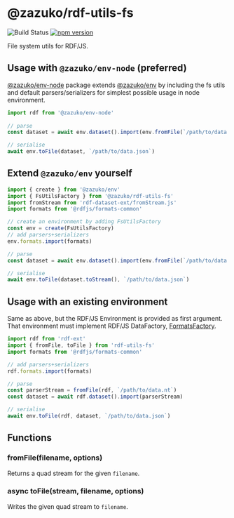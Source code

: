 # @zazuko/rdf-utils-fs

![Build Status](https://github.com/zazuko/rdf-utils-fs/actions/workflows/ci.yaml/badge.svg?branch=master)
[![npm version](https://badge.fury.io/js/@zazuko%2Frdf-utils-fs.svg)](https://badge.fury.io/js/@zazuko%2Frdf-utils-dataset)

File system utils for RDF/JS.

## Usage with `@zazuko/env-node` (preferred)

[@zazuko/env-node](https://npm.im/@zazuko/env-node) package extends [@zazuko/env](https://npm.im/@zazuko/env) by including
the fs utils and default parsers/serializers for simplest possible usage in node environment.

```js
import rdf from '@zazuko/env-node'
        
// parse
const dataset = await env.dataset().import(env.fromFile(`/path/to/data.nt`))

// serialise
await env.toFile(dataset, `/path/to/data.json`)
```

## Extend `@zazuko/env` yourself

```js
import { create } from '@zazuko/env'
import { FsUtilsFactory } from '@zazuko/rdf-utils-fs'
import fromStream from 'rdf-dataset-ext/fromStream.js'
import formats from '@rdfjs/formats-common'

// create an environment by adding FsUtilsFactory
const env = create(FsUtilsFactory)
// add parsers+serializers
env.formats.import(formats)

// parse
const dataset = await env.dataset().import(env.fromFile(`/path/to/data.nt`))

// serialise
await env.toFile(dataset.toStream(), `/path/to/data.json`)
```

## Usage with an existing environment

Same as above, but the RDF/JS Environment is provided as first argument. 
That environment must implement RDF/JS DataFactory, [FormatsFactory](https://github.com/rdfjs-base/environment/blob/master/FormatsFactory.js).

```js
import rdf from 'rdf-ext'
import { fromFile, toFile } from 'rdf-utils-fs'
import formats from '@rdfjs/formats-common'

// add parsers+serializers
rdf.formats.import(formats)

// parse
const parserStream = fromFile(rdf, `/path/to/data.nt`)
const dataset = await rdf.dataset().import(parserStream)

// serialise
await env.toFile(rdf, dataset, `/path/to/data.json`)
```
    
## Functions

### fromFile(filename, options)

Returns a quad stream for the given `filename`.

### async toFile(stream, filename, options)

Writes the given quad stream to `filename`. 
